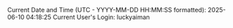 Current Date and Time (UTC - YYYY-MM-DD HH:MM:SS formatted): 2025-06-10 04:18:25
Current User's Login: luckyaiman
